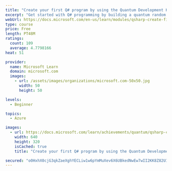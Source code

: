 ```yaml
---
title: "Create your first Q# program by using the Quantum Development Kit"
excerpt: "Get started with Q# programming by building a quantum random number generator."
webUrl: https://docs.microsoft.com/en-us/learn/modules/qsharp-create-first-quantum-development-kit/
type: course
price: Free
length: PT48M
ratings:
  count: 109
  average: 4.7798166
heat: 51

provider:
  name: Microsoft Learn
  domain: microsoft.com
  images:
    - url: /assets/images/organizations/microsoft.com-50x50.jpg
      width: 50
      height: 50

levels:
  - Beginner

topics:
  - Azure

images:
  - url: https://docs.microsoft.com/learn/achievements/quantum/qsharp-create-first-quantum-development-kit-social.png
    width: 640
    height: 320
    isCached: true
    title: "Create your first Q# program by using the Quantum Development Kit"

secured: "o0HxhX0cjG3qkZaeXghYECLiw1w6pYmMuXev6X6UBkedNwEw7wII2KK8Z82U1jVY8wiv56f4WnnJwgHgBJQcq5u6rP96V7M8pJfvCB5IuLzEF7h6LzyazzlppUaajpmMOP8Nj1p/eo8uvBDH+YeUXgfOWfSGhHLl56pNIib30ULgLZ9zshH/Szs36X01hrvEdCUaYg1IhMz6EyR8zy7VxoeQS3k5npkT9X6mNPPm0Kx6aGn7CpyP0pkWXA+fcJ8qbcqYrEE1FLxbBZrtK2L1pEymvYkOqtVZ821/kt7m6QAFgN5sQ59mHvbJ+xmP3KgaaQvsWylAtxMT5mxhC3zFpyb+0I1ZAZ7FdCFuG4Y+WRdRYAzH1hRqrqR5V/af7B09389LF1A3WHbfnY4ydZvosQ==;47rzFb8MNIJporWjBsyTBw=="
---
```


